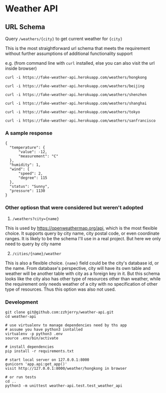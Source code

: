 # Weather API

## URL Schema

Query `/weathers/{city}` to get current weather for `{city}`

This is the most straightforward url schema that meets the requirement without
further assumptions of additional functionality support

e.g. (from command line with `curl` installed, else you can also visit the url inside browser)

`curl -i https://fake-weather-api.herokuapp.com/weathers/hongkong`

`curl -i https://fake-weather-api.herokuapp.com/weathers/beijing`

`curl -i https://fake-weather-api.herokuapp.com/weathers/shenzhen`

`curl -i https://fake-weather-api.herokuapp.com/weathers/shanghai`

`curl -i https://fake-weather-api.herokuapp.com/weathers/tokyo`

`curl -i https://fake-weather-api.herokuapp.com/weathers/sanfrancisco`

### A sample response

```
{
  "temperature": {
      "value": -12,
      "measurement": "C"
  },
  "humidity": 1,
  "wind": {
      "speed": 2,
      "degree": 115
  },
  "status": "Sunny",
  "pressure": 1130
}
```

### Other optiosn that were considered but weren't adopted

1. `/weathers?city={name}`

This is used by https://openweathermap.org/api, which is the most flexible choice.
It supports query by city name, city postal code, or even coordinate ranges.
It is likely to be the schema I'll use in a real project. But here we only need to
query by city name

2. `/cities/{name}/weather`

This is also a flexible choice. `{name}` field could be the city's database id, or
the name. From database's perspective, city will have its own table and weather will
be another table with city as a foreign key in it.
But this schema looks like the city also has other type of resources other than weather,
while the requirement only needs weather of a city with no specification of other
type of resources. Thus this option was also not used.

### Development

```
git clone git@github.com:zzhjerry/weather-api.git
cd weather-api

# use virtualenv to manage dependencies need by ths app
# assume you have python3 isntalled
virtualenv -p python3 .env
source .env/bin/activate

# install dependencies
pip install -r requirements.txt

# start local server on 127.0.0.1:8000
gunicorn 'app.api:get_app()'
visit http://127.0.0.1:8000/weather/hongkong in browser

# or run tests
cd ..
python3 -m unittest weather-api.test.test_weather_api
```

